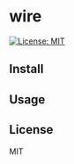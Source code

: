 # wire

[![License: MIT](https://img.shields.io/badge/License-MIT-yellow.svg)](https://opensource.org/licenses/MIT)

## Install

## Usage

## License

MIT
